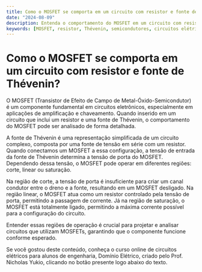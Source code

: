 ```yaml
---
title: Como o MOSFET se comporta em um circuito com resistor e fonte de Thévenin?
date: "2024-08-09"
description: Entenda o comportamento do MOSFET em um circuito com resistor e fonte de Thévenin.
keywords: [MOSFET, resistor, Thévenin, semicondutores, circuitos elétricos]
---
```


# Como o MOSFET se comporta em um circuito com resistor e fonte de Thévenin?

O MOSFET (Transistor de Efeito de Campo de Metal-Óxido-Semicondutor) é um componente fundamental em circuitos eletrônicos, especialmente em aplicações de amplificação e chaveamento. Quando inserido em um circuito que inclui um resistor e uma fonte de Thévenin, o comportamento do MOSFET pode ser analisado de forma detalhada.

A fonte de Thévenin é uma representação simplificada de um circuito complexo, composta por uma fonte de tensão em série com um resistor. Quando conectamos um MOSFET a essa configuração, a tensão de entrada da fonte de Thévenin determina a tensão de porta do MOSFET. Dependendo dessa tensão, o MOSFET pode operar em diferentes regiões: corte, linear ou saturação.

Na região de corte, a tensão de porta é insuficiente para criar um canal condutor entre o dreno e a fonte, resultando em um MOSFET desligado. Na região linear, o MOSFET atua como um resistor controlado pela tensão de porta, permitindo a passagem de corrente. Já na região de saturação, o MOSFET está totalmente ligado, permitindo a máxima corrente possível para a configuração do circuito.

Entender essas regiões de operação é crucial para projetar e analisar circuitos que utilizam MOSFETs, garantindo que o componente funcione conforme esperado.

Se você gostou deste conteúdo, conheça o curso online de circuitos elétricos para alunos de engenharia, Domínio Elétrico, criado pelo Prof. Nicholas Yukio, clicando no botão presente logo abaixo do texto.